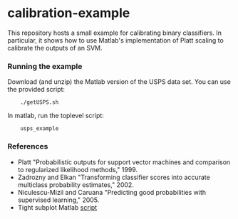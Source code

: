 # calibration-example

This repository hosts a small example for calibrating binary classifiers.
In particular, it shows how to use Matlab's implementation of Platt scaling to calibrate the outputs of an SVM.

### Running the example

Download (and unzip) the Matlab version of the USPS data set.  You can use the provided script:
```
    ./getUSPS.sh
```

In matlab, run the toplevel script:
```
    usps_example
```		

### References
- Platt "Probabilistic outputs for support vector machines and comparison to regularized likelihood methods," 1999.
- Zadrozny and Elkan "Transforming classifier scores into accurate multiclass probability estimates," 2002.
- Niculescu-Mizil and Caruana "Predicting good probabilities with supervised learning," 2005.
- Tight subplot Matlab [script](http://www.mathworks.com/matlabcentral/fileexchange/27991-tight-subplot)

